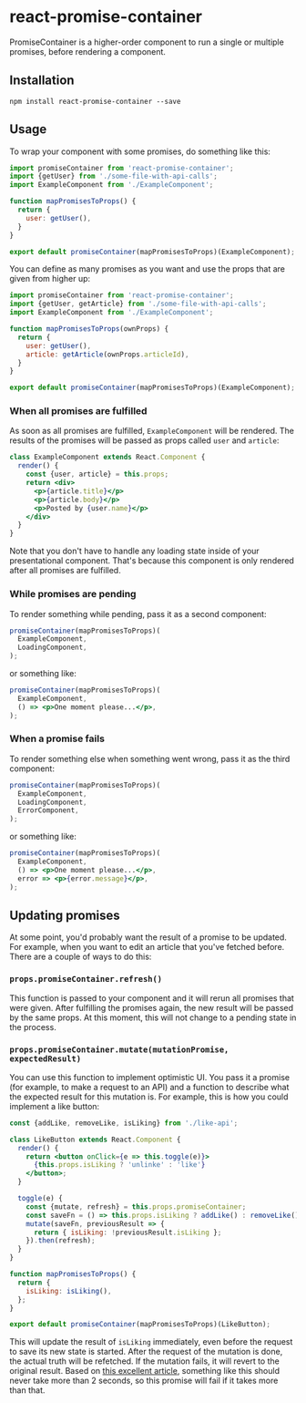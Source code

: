 # react-promise-container
PromiseContainer is a higher-order component to run a single or multiple promises, before rendering a component.

## Installation

```
npm install react-promise-container --save
```

## Usage
To wrap your component with some promises, do something like this:

```jsx
import promiseContainer from 'react-promise-container';
import {getUser} from './some-file-with-api-calls';
import ExampleComponent from './ExampleComponent';

function mapPromisesToProps() {
  return {
    user: getUser(),
  }
}

export default promiseContainer(mapPromisesToProps)(ExampleComponent);
```

You can define as many promises as you want and use the props that are given from higher up:

```jsx
import promiseContainer from 'react-promise-container';
import {getUser, getArticle} from './some-file-with-api-calls';
import ExampleComponent from './ExampleComponent';

function mapPromisesToProps(ownProps) {
  return {
    user: getUser(),
    article: getArticle(ownProps.articleId),
  }
}

export default promiseContainer(mapPromisesToProps)(ExampleComponent);
```

### When all promises are fulfilled
As soon as all promises are fulfilled, `ExampleComponent` will be rendered. The results of the promises will be passed as props called `user` and `article`:

```jsx
class ExampleComponent extends React.Component {
  render() {
    const {user, article} = this.props;
    return <div>
      <p>{article.title}</p>
      <p>{article.body}</p>
      <p>Posted by {user.name}</p>
    </div>
  }
}
````

Note that you don't have to handle any loading state inside of your presentational component. That's because this component is only rendered after all promises are fulfilled.

### While promises are pending
To render something while pending, pass it as a second component:

```jsx
promiseContainer(mapPromisesToProps)(
  ExampleComponent,
  LoadingComponent,
);
```

or something like:

```jsx
promiseContainer(mapPromisesToProps)(
  ExampleComponent,
  () => <p>One moment please...</p>,
);
```

### When a promise fails
To render something else when something went wrong, pass it as the third component:

```jsx
promiseContainer(mapPromisesToProps)(
  ExampleComponent,
  LoadingComponent,
  ErrorComponent,
);
```

or something like:

```jsx
promiseContainer(mapPromisesToProps)(
  ExampleComponent,
  () => <p>One moment please...</p>,
  error => <p>{error.message}</p>,
);
```

## Updating promises
At some point, you'd probably want the result of a promise to be updated. For example, when you want to edit an article that you've fetched before. There are a couple of ways to do this:

### `props.promiseContainer.refresh()`
This function is passed to your component and it will rerun all promises that were given. After fulfilling the promises again, the new result will be passed by the same props. At this moment, this will not change to a pending state in the process.

### `props.promiseContainer.mutate(mutationPromise, expectedResult)`
You can use this function to implement optimistic UI. You pass it a promise (for example, to make a request to an API) and a function to describe what the expected result for this mutation is. For example, this is how you could implement a like button:

```jsx
const {addLike, removeLike, isLiking} from './like-api';

class LikeButton extends React.Component {
  render() {
    return <button onClick={e => this.toggle(e)}>
      {this.props.isLiking ? 'unlinke' : 'like'}
    </button>;
  }

  toggle(e) {
    const {mutate, refresh} = this.props.promiseContainer;
    const saveFn = () => this.props.isLiking ? addLike() : removeLike();
    mutate(saveFn, previousResult => {
      return { isLiking: !previousResult.isLiking };
    }).then(refresh);
  }
}

function mapPromisesToProps() {
  return {
    isLiking: isLiking(),
  };
}

export default promiseContainer(mapPromisesToProps)(LikeButton);
```

This will update the result of `isLiking` immediately, even before the request to save its new state is started. After the request of the mutation is done, the actual truth will be refetched. If the mutation fails, it will revert to the original result. Based on [this excellent article](https://www.smashingmagazine.com/2016/11/true-lies-of-optimistic-user-interfaces/#rules-of-thumb), something like this should never take more than 2 seconds, so this promise will fail if it takes more than that.
